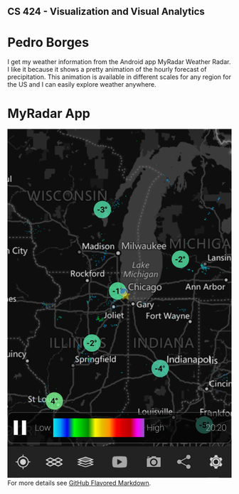 ## CS 424 - Visualization and Visual Analytics
# Pedro Borges
I get my weather information from the Android app MyRadar Weather Radar. I like it because it shows a pretty animation of the hourly forecast of precipitation. This animation is available in different scales for any region for the US and I can easily explore weather anywhere. 

# MyRadar App
![Image](/Screenshot_20180118-202739.jpg)
For more details see [GitHub Flavored Markdown](https://guides.github.com/features/mastering-markdown/).
